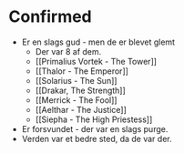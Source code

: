 # Confirmed
- Er en slags gud - men de er blevet glemt
	- Der var 8 af dem.
	- [[Primalius Vortek - The Tower]]
	- [[Thalor - The Emperor]]
	- [[Solarius - The Sun]]
	- [[Drakar, The Strength]]
	- [[Merrick - The Fool]]
	- [[Aelthar - The Justice]]
	- [[Siepha - The High Priestess]]
- Er forsvundet - der var en slags purge.
- Verden var et bedre sted, da de var der.
